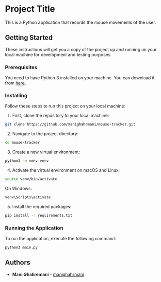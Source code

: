 # Project Title

This is a Python application that records the mouse movements of the user.

## Getting Started

These instructions will get you a copy of the project up and running on your local machine for development and testing purposes.

### Prerequisites

You need to have Python 3 installed on your machine. You can download it from [here](https://www.python.org/downloads/).

### Installing

Follow these steps to run this project on your local machine:

1. First, clone the repository to your local machine:

```bash
git clone https://github.com/manighahrmani/mouse-tracker.git
```

2. Navigate to the project directory:

```bash
cd mouse-tracker
```

3. Create a new virtual environment:

```bash
python3 -m venv venv
```

4. Activate the virtual environment on macOS and Linux:
```bash
source venv/bin/activate
```
On Windows:
```bash
venv\Scripts\activate
```

5. Install the required packages:

```bash
pip install -r requirements.txt
```

### Running the Application

To run the application, execute the following command:

```bash
python3 main.py
```

## Authors

- **Mani Ghahremani** - [manighahrmani](https://github/manigharmani)